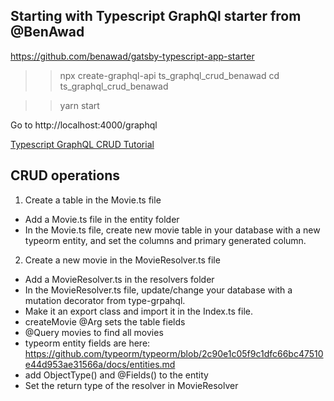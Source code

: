 Starting with Typescript GraphQl starter from @BenAwad
-------------------------

https://github.com/benawad/gatsby-typescript-app-starter

>>npx create-graphql-api ts_graphql_crud_benawad
>>cd ts_graphql_crud_benawad

>>yarn start

Go to http://localhost:4000/graphql

[Typescript GraphQL CRUD Tutorial](https://www.youtube.com/watch?v=WhzIjYQmWvs)

CRUD operations
------------------------

1. Create a table in the Movie.ts file

* Add a Movie.ts file in the entity folder
* In the Movie.ts file, create new movie table in your database with a new typeorm entity, and set the columns and primary generated column.

2. Create a new movie in the MovieResolver.ts file

* Add a MovieResolver.ts in the resolvers folder
* In the MovieResolver.ts file, update/change your database with a mutation decorator from type-grpahql.
* Make it an export class and import it in the Index.ts file.
* createMovie @Arg sets the table fields
* @Query movies to find all movies
* typeorm entity fields are here: https://github.com/typeorm/typeorm/blob/2c90e1c05f9c1dfc66bc47510e44d953ae31566a/docs/entities.md
* add ObjectType() and @Fields() to the entity
* Set the return type of the resolver in MovieResolver




